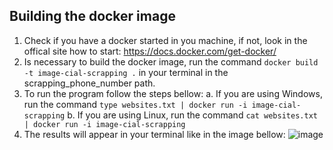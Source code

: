 ## Building the docker image

1. Check if you have a docker started in you machine, if not, look in the offical site how to start: https://docs.docker.com/get-docker/
2. Is necessary to build the docker image, run the command `docker build -t image-cial-scrapping .` in your terminal in the scrapping_phone_number path.
3. To run the program follow the steps bellow:
  a. If you are using Windows, run the command `type websites.txt | docker run -i image-cial-scrapping`
  b. If you are using Linux, run the command `cat websites.txt | docker run -i image-cial-scrapping`
4. The results will appear in your terminal like in the image bellow:
![image](https://user-images.githubusercontent.com/30561907/115969519-ad933700-a513-11eb-8505-ba8289ad57b7.png)
